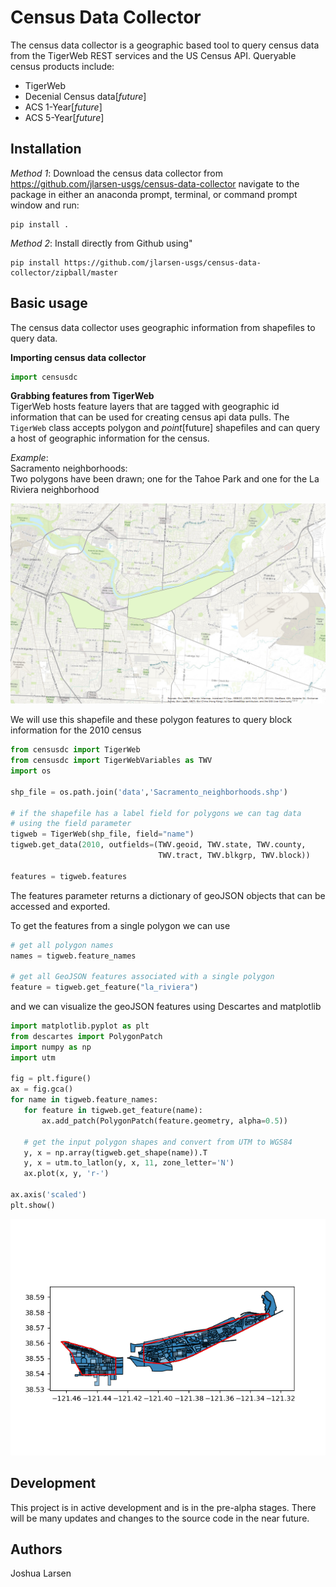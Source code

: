 # Census Data Collector  
The census data collector is a geographic based tool to query census data from
the TigerWeb REST services and the US Census API. Queryable census products
 include:  
* TigerWeb
* Decenial Census data[*future*]
* ACS 1-Year[*future*]
* ACS 5-Year[*future*]

## Installation
_Method 1_: Download the census data collector from 
https://github.com/jlarsen-usgs/census-data-collector navigate to the package 
in either an anaconda prompt, terminal, or command prompt window and 
 run:
```shell script
pip install .
```

_Method 2_: Install directly from Github using"
```shell script
pip install https://github.com/jlarsen-usgs/census-data-collector/zipball/master
```

## Basic usage
The census data collector uses geographic information from shapefiles to query 
data.

__Importing census data collector__
```python
import censusdc
```

__Grabbing features from TigerWeb__  
TigerWeb hosts feature layers that are tagged with geographic id information
that can be used for creating census api data pulls. The `TigerWeb` class 
accepts polygon and *point*[future] shapefiles and can query a host of 
geographic information for the census.  

_Example_:  
Sacramento neighborhoods:  
Two polygons have been drawn; one for the Tahoe Park and one for the La Riviera
 neighborhood  
<p align="center">
  <img src="https://raw.githubusercontent.com/jlarsen-usgs/census-data-collector/master/data/Sacramento_neighborhoods.png" alt="Sacto"/>
</p>

We will use this shapefile and these polygon features to query block
information for the 2010 census
```python
from censusdc import TigerWeb
from censusdc import TigerWebVariables as TWV
import os

shp_file = os.path.join('data','Sacramento_neighborhoods.shp')

# if the shapefile has a label field for polygons we can tag data 
# using the field parameter
tigweb = TigerWeb(shp_file, field="name")
tigweb.get_data(2010, outfields=(TWV.geoid, TWV.state, TWV.county,
                                 TWV.tract, TWV.blkgrp, TWV.block))

features = tigweb.features
```
The features parameter returns a dictionary of geoJSON objects that can be
accessed and exported.  

To get the features from a single polygon we can use
```python
# get all polygon names
names = tigweb.feature_names

# get all GeoJSON features associated with a single polygon
feature = tigweb.get_feature("la_riviera")
```
 and we can visualize the geoJSON features using Descartes and matplotlib
 ```python
import matplotlib.pyplot as plt
from descartes import PolygonPatch
import numpy as np
import utm

fig = plt.figure()
ax = fig.gca()
for name in tigweb.feature_names:
    for feature in tigweb.get_feature(name):
        ax.add_patch(PolygonPatch(feature.geometry, alpha=0.5))
    
    # get the input polygon shapes and convert from UTM to WGS84
    y, x = np.array(tigweb.get_shape(name)).T
    y, x = utm.to_latlon(y, x, 11, zone_letter='N')
    ax.plot(x, y, 'r-')

ax.axis('scaled')
plt.show()
```
<p align="center">
  <img src="https://raw.githubusercontent.com/jlarsen-usgs/census-data-collector/master/data/Tigerweb_example.png" alt="TigerWeb"/>
</p>

## Development
This project is in active development and is in the pre-alpha stages. There 
will be many updates and changes to the source code in the near future.

## Authors
Joshua Larsen